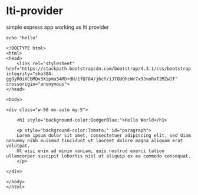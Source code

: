 # lti-provider
simple express app working as lti provider

```bash|{type: 'command', grade_this: true, failed_when: "!stdout.includes('hello')"}
echo "hello"
```



```|{type: 'playground', grade_this: true, grade_this_check: "$('div.my-5').text().includes('DOCABLE')" }
<!DOCTYPE html>
<html>
<head>
    <link rel="stylesheet" href="https://stackpath.bootstrapcdn.com/bootstrap/4.3.1/css/bootstrap.min.css" integrity="sha384-ggOyR0iXCbMQv3Xipma34MD+dH/1fQ784/j6cY/iJTQUOhcWr7x9JvoRxT2MZw1T" crossorigin="anonymous">
</head>

<body>

<div class="w-50 mx-auto my-5">

    <h1 style="background-color:DodgerBlue;">Hello World</h1>

    <p style="background-color:Tomato;" id="paragraph">
    Lorem ipsum dolor sit amet, consectetuer adipiscing elit, sed diam nonummy nibh euismod tincidunt ut laoreet dolore magna aliquam erat volutpat.
    Ut wisi enim ad minim veniam, quis nostrud exerci tation ullamcorper suscipit lobortis nisl ut aliquip ex ea commodo consequat.
    </p>

</div>

</body>
</html>
```
